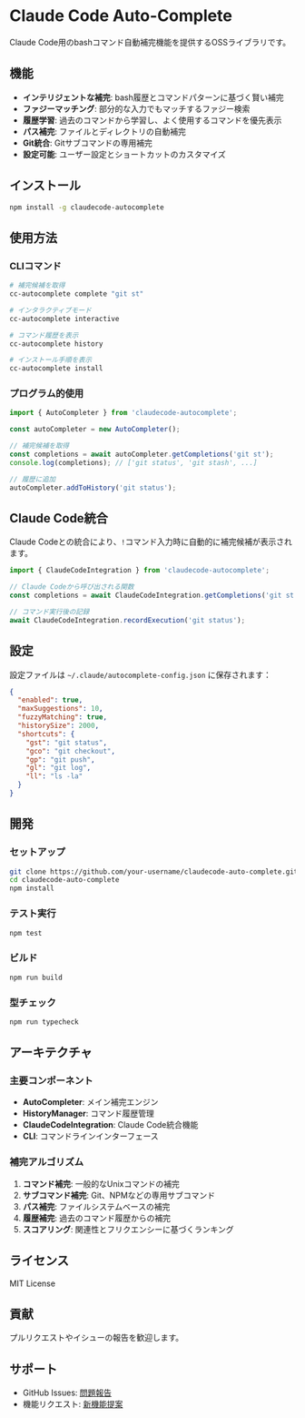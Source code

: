 # Claude Code Auto-Complete

Claude Code用のbashコマンド自動補完機能を提供するOSSライブラリです。

## 機能

- **インテリジェントな補完**: bash履歴とコマンドパターンに基づく賢い補完
- **ファジーマッチング**: 部分的な入力でもマッチするファジー検索
- **履歴学習**: 過去のコマンドから学習し、よく使用するコマンドを優先表示
- **パス補完**: ファイルとディレクトリの自動補完
- **Git統合**: Gitサブコマンドの専用補完
- **設定可能**: ユーザー設定とショートカットのカスタマイズ

## インストール

```bash
npm install -g claudecode-autocomplete
```

## 使用方法

### CLIコマンド

```bash
# 補完候補を取得
cc-autocomplete complete "git st"

# インタラクティブモード
cc-autocomplete interactive

# コマンド履歴を表示
cc-autocomplete history

# インストール手順を表示
cc-autocomplete install
```

### プログラム的使用

```typescript
import { AutoCompleter } from 'claudecode-autocomplete';

const autoCompleter = new AutoCompleter();

// 補完候補を取得
const completions = await autoCompleter.getCompletions('git st');
console.log(completions); // ['git status', 'git stash', ...]

// 履歴に追加
autoCompleter.addToHistory('git status');
```

## Claude Code統合

Claude Codeとの統合により、`!`コマンド入力時に自動的に補完候補が表示されます。

```typescript
import { ClaudeCodeIntegration } from 'claudecode-autocomplete';

// Claude Codeから呼び出される関数
const completions = await ClaudeCodeIntegration.getCompletions('git st');

// コマンド実行後の記録
await ClaudeCodeIntegration.recordExecution('git status');
```

## 設定

設定ファイルは `~/.claude/autocomplete-config.json` に保存されます：

```json
{
  "enabled": true,
  "maxSuggestions": 10,
  "fuzzyMatching": true,
  "historySize": 2000,
  "shortcuts": {
    "gst": "git status",
    "gco": "git checkout",
    "gp": "git push",
    "gl": "git log",
    "ll": "ls -la"
  }
}
```

## 開発

### セットアップ

```bash
git clone https://github.com/your-username/claudecode-auto-complete.git
cd claudecode-auto-complete
npm install
```

### テスト実行

```bash
npm test
```

### ビルド

```bash
npm run build
```

### 型チェック

```bash
npm run typecheck
```

## アーキテクチャ

### 主要コンポーネント

- **AutoCompleter**: メイン補完エンジン
- **HistoryManager**: コマンド履歴管理
- **ClaudeCodeIntegration**: Claude Code統合機能
- **CLI**: コマンドラインインターフェース

### 補完アルゴリズム

1. **コマンド補完**: 一般的なUnixコマンドの補完
2. **サブコマンド補完**: Git、NPMなどの専用サブコマンド
3. **パス補完**: ファイルシステムベースの補完
4. **履歴補完**: 過去のコマンド履歴からの補完
5. **スコアリング**: 関連性とフリクエンシーに基づくランキング

## ライセンス

MIT License

## 貢献

プルリクエストやイシューの報告を歓迎します。

## サポート

- GitHub Issues: [問題報告](https://github.com/your-username/claudecode-auto-complete/issues)
- 機能リクエスト: [新機能提案](https://github.com/your-username/claudecode-auto-complete/discussions)